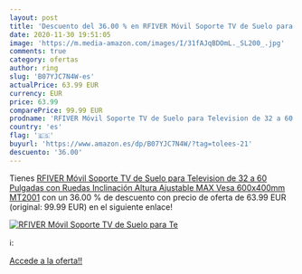 ```yaml
---
layout: post
title: 'Descuento del 36.00 % en RFIVER Móvil Soporte TV de Suelo para Te'
date: 2020-11-30 19:51:05
image: 'https://m.media-amazon.com/images/I/31fAJqBDOmL._SL200_.jpg'
comments: true
category: ofertas
author: ring
slug: 'B07YJC7N4W-es'
actualPrice: 63.99 EUR
currency: EUR
price: 63.99
comparePrice: 99.99 EUR
prodname: 'RFIVER Móvil Soporte TV de Suelo para Television de 32 a 60 Pulgadas con Ruedas Inclinación Altura Ajustable MAX Vesa 600x400mm MT2001'
country: 'es'
flag: '🇪🇸'
buyurl: 'https://www.amazon.es/dp/B07YJC7N4W/?tag=tolees-21'
descuento: '36.00'
---
```


Tienes [RFIVER Móvil Soporte TV de Suelo para Television de 32 a 60 Pulgadas con Ruedas Inclinación Altura Ajustable MAX Vesa 600x400mm MT2001](https://www.amazon.es/dp/B07YJC7N4W/?tag=tolees-21) con un 36.00 % de descuento con precio de oferta de 63.99 EUR (original: 99.99 EUR) en el siguiente enlace!

[![RFIVER Móvil Soporte TV de Suelo para Te](https://m.media-amazon.com/images/I/31fAJqBDOmL._SL200_.jpg)](https://www.amazon.es/dp/B07YJC7N4W/?tag=tolees-21)

ℹ️:


[Accede a la oferta!!](https://www.amazon.es/dp/B07YJC7N4W/?tag=tolees-21)
